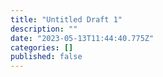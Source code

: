 ```yaml
---
title: "Untitled Draft 1"
description: ""
date: "2023-05-13T11:44:40.775Z"
categories: []
published: false
---
```


  

###
